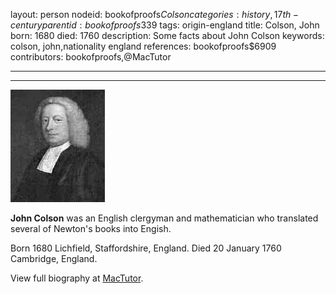layout: person
nodeid: bookofproofs$Colson
categories: history,17th-century
parentid: bookofproofs$339
tags: origin-england
title: Colson, John
born: 1680
died: 1760
description: Some facts about John Colson
keywords: colson, john,nationality england
references: bookofproofs$6909
contributors: bookofproofs,@MacTutor

---


---

![Colson.jpg](https://github.com/bookofproofs/bookofproofs.github.io/blob/main/_sources/_assets/images/portraits/Colson.jpg?raw=true)

**John Colson** was an English clergyman and mathematician who translated several of Newton's books into Engish.

Born 1680 Lichfield, Staffordshire, England. Died 20 January 1760 Cambridge, England.


View full biography at [MacTutor](https://mathshistory.st-andrews.ac.uk/Biographies/Colson/).
